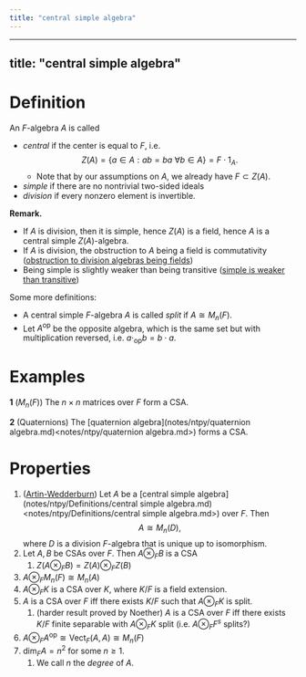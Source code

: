 ```yaml
---
title: "central simple algebra"
---
```


---
title: "central simple algebra"
---

# Definition
An $F$-algebra $A$ is called
- *central* if the center is equal to $F$, i.e. $$Z(A)=\{a\in A:ab=ba\ \forall b\in A\} = F\cdot 1_A.$$
	- Note that by our assumptions on $A$, we already have $F\subset Z(A)$.
- *simple* if there are no nontrivial two-sided ideals
- *division* if every nonzero element is invertible.

**Remark.** 
- If $A$ is division, then it is simple, hence $Z(A)$ is a field, hence $A$ is a central simple $Z(A)$-algebra.
- If $A$ is division, the obstruction to $A$ being a field is commutativity ([obstruction to division algebras being fields](<notes/ntpy/Key Ideas/obstruction to division algebras being fields.md>))
- Being simple is slightly weaker than being transitive ([simple is weaker than transitive](<notes/ntpy/Key Ideas/simple is weaker than transitive.md>))

Some more definitions:
- A central simple $F$-algebra $A$ is called *split* if $A\cong M_n(F)$.
- Let $A^{\text{op}}$ be the opposite algebra, which is the same set but with multiplication reversed, i.e. $a\cdot_{\text{op}}b=b\cdot a$.

# Examples
**1** ($M_n(F)$)
The $n\times n$ matrices over $F$ form a CSA.

**2** (Quaternions)
The [quaternion algebra](notes/ntpy/quaternion algebra.md)<notes/ntpy/quaternion algebra.md>) forms a CSA.

# Properties
1. ([Artin-Wedderburn](<notes/ntpy/Artin-Wedderburn.md>)) Let $A$ be a [central simple algebra](notes/ntpy/Definitions/central simple algebra.md)<notes/ntpy/Definitions/central simple algebra.md>) over $F$. Then
$$A\cong M_n(D),$$ where $D$ is a division $F$-algebra that is unique up to isomorphism.
2. Let $A,B$ be CSAs over $F$. Then $A\otimes_F B$ is a CSA
	1. $Z(A\otimes_F B)=Z(A)\otimes_F Z(B)$
3. $A\otimes_F M_n(F)\cong M_n(A)$
4. $A\otimes_F K$ is a CSA over $K$, where $K/F$ is a field extension.
5. $A$ is a CSA over $F$ iff there exists $K/F$ such that $A\otimes_F K$ is split.
	1. (harder result proved by Noether) $A$ is a CSA over $F$ iff there exists $K/F$ finite separable with $A\otimes_F K$ split (i.e. $A\otimes_F F^s$ splits?)
6. $A\otimes_F A^{\text{op}}\cong \text{Vect}_F(A,A)\cong M_n(F)$ 
7. $\text{dim}_FA=n^2$ for some $n\geq 1$.
	1. We call $n$ the *degree* of $A$.



